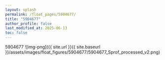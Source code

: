 ```yaml
---
layout: splash
permalink: /float_pages/5904677/
title: "5904677"
author_profile: false
last_modified_at: 2025-06-13
toc: false
---
```

 
5904677
![img-png]({{ site.url }}{{ site.baseurl }}/assets/images/float_figures/5904677/5904677_Sprof_processed_v2.png)